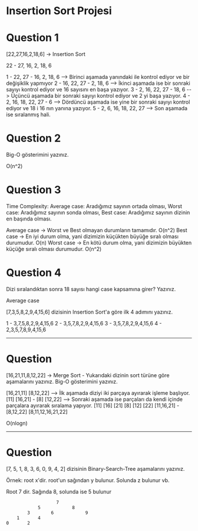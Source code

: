 # Insertion Sort Projesi


# Question 1

[22,27,16,2,18,6] -> Insertion Sort

22 - 27, 16, 2, 18, 6 

1 - 22, 27 - 16, 2, 18, 6 --> Birinci aşamada yanındaki ile kontrol ediyor ve bir değişiklik yapmıyor
2 - 16, 22, 27 - 2, 18, 6 --> İkinci aşamada ise bir sonraki sayıyı kontrol ediyor ve 16 sayısını en başa yazıyor.
3 - 2, 16, 22, 27 - 18, 6 --> Üçüncü aşamada bir sonraki sayıyı kontrol ediyor ve 2 yi başa yazıyor.
4 - 2, 16, 18, 22, 27 - 6 --> Dördüncü aşamada ise yine bir sonraki sayıyı kontrol ediyor ve 18 i 16 nın yanına yazıyor.
5 - 2, 6, 16, 18, 22, 27  --> Son aşamada ise sıralanmış hali.


# Question 2

Big-O gösterimini yazınız.

O(n^2)


# Question 3

Time Complexity: 
  Average case: Aradığımız sayının ortada olması,
  Worst case: Aradığımız sayının sonda olması,
  Best case: Aradığımız sayının dizinin en başında olması.

Average case -> Worst ve Best olmayan durumların tamamıdır. O(n^2)
Best case -> En iyi durum olma, yani dizimizin küçükten büyüğe sıralı olması durumudur. O(n)
Worst case -> En kötü durum olma, yani dizimizin büyükten küçüğe sıralı olması durumudur. O(n^2)



# Question 4

Dizi sıralandıktan sonra 18 sayısı hangi case kapsamına girer? Yazınız.

Average case



[7,3,5,8,2,9,4,15,6] dizisinin Insertion Sort'a göre ilk 4 adımını yazınız.

1 - 3,7,5,8,2,9,4,15,6
2 - 3,5,7,8,2,9,4,15,6
3 - 3,5,7,8,2,9,4,15,6
4 - 2,3,5,7,8,9,4,15,6

----------------------------------------------------------------------------------------------------------------

# Question
[16,21,11,8,12,22] -> Merge Sort - Yukarıdaki dizinin sort türüne göre aşamalarını yazınız.
Big-O gösterimini yazınız.


[16,21,11]  [8,12,22] --> İlk aşamada diziyi iki parçaya ayırarak işleme başlıyor.
[11] [16,21] - [8] [12,22] --> Sonraki aşamada ise parçaları da kendi içinde parçalara ayırarak sıralama yapıyor.
[11] [16] [21]  [8] [12] [22]
[11,16,21] - [8,12,22]
[8,11,12,16,21,22]

O(nlogn)

----------------------------------------------------------------------------------------------------------------
# Question
[7, 5, 1, 8, 3, 6, 0, 9, 4, 2] dizisinin Binary-Search-Tree aşamalarını yazınız.

Örnek: root x'dir. root'un sağından y bulunur. Solunda z bulunur vb.

Root 7 dir. Sağında 8, solunda ise 5 bulunur

                       7
                5            8     
            3        6            9
        1       4
    0       2
